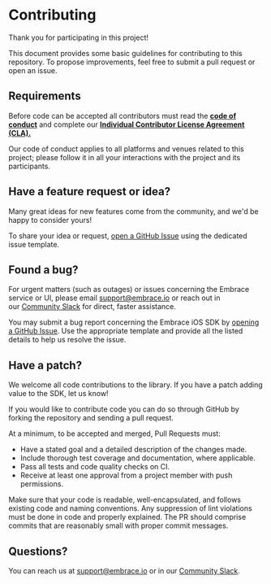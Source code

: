 # Contributing

Thank you for participating in this project!

This document provides some basic guidelines for contributing to this repository. To propose improvements, feel free to submit a pull request or open an issue.

## Requirements

Before code can be accepted all contributors must read the [**code of conduct**](https://github.com/embrace-io/embrace-android-sdk/blob/master/CODE_OF_CONDUCT.md) and complete our [**Individual Contributor License Agreement (CLA).**](https://forms.gle/SjXadmUcVwh6NrU68)

Our code of conduct applies to all platforms and venues related to this project; please follow it in all your interactions with the project and its participants.

## **Have a feature request or idea?**

Many great ideas for new features come from the community, and we'd be happy to consider yours! 

To share your idea or request, [open a GitHub Issue](https://github.com/embrace-io/embrace-android-sdk/issues/new/choose) using the dedicated issue template.

## **Found a bug?**

For urgent matters (such as outages) or issues concerning the Embrace service or UI, please email [support@embrace.io](mailto:support@embrace.io) or reach out in our [Community Slack](https://join.slack.com/t/embraceio-community/shared_invite/zt-ywr4jhzp-DLROX0ndN9a0soHMf6Ksow) for direct, faster assistance.

You may submit a bug report concerning the Embrace iOS SDK by [opening a GitHub Issue](https://github.com/embrace-io/embrace-android-sdk/issues/new/choose). Use the appropriate template and provide all the listed details to help us resolve the issue.

## **Have a patch?**

We welcome all code contributions to the library. If you have a patch adding value to the SDK, let us know! 

If you would like to contribute code you can do so through GitHub by forking the repository and sending a pull request. 

At a minimum, to be accepted and merged, Pull Requests must:

- Have a stated goal and a detailed description of the changes made.
- Include thorough test coverage and documentation, where applicable.
- Pass all tests and code quality checks on CI.
- Receive at least one approval from a project member with push permissions.

Make sure that your code is readable, well-encapsulated, and follows existing code and naming conventions. Any suppression of lint violations must be done in code and properly explained. The PR should comprise commits that are reasonably small with proper commit messages.

## Questions?

You can reach us at [support@embrace.io](mailto:support@embrace.io) or in our [Community Slack](https://join.slack.com/t/embraceio-community/shared_invite/zt-ywr4jhzp-DLROX0ndN9a0soHMf6Ksow).
